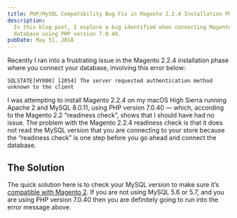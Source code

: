 ```yaml
---
title: PHP/MySQL Compatibility Bug Fix in Magento 2.2.4 Installation Phase
description:
  In this blog post, I explore a bug identified when connecting Magento 2.2.4 to a MySQL 8.0.11
  database using PHP version 7.0.40.
pubDate: May 31, 2018
---
```


Recently I ran into a frustrating issue in the Magento 2.2.4 installation phase where you connect
your database, involving this error below:

```shell
SQLSTATE[HY000] [2054] The server requested authentication method unknown to the client
```

I was attempting to install Magento 2.2.4 on my macOS High Sierra running Apache 2 and MySQL 8.0.11,
using PHP version 7.0.40 — which, according to the Magento 2.2 “readiness check”, shows that I
should have had no issue. The problem with the Magento 2.2.4 readiness check is that it does not
read the MySQL version that you are connecting to your store because the “readiness check” is one
step before you go ahead and connect the database.

## The Solution

The quick solution here is to check your MySQL version to make sure it’s
[compatible with Magento 2](https://devdocs.magento.com/guides/v2.2/install-gde/system-requirements-tech.html).
If you are not using MySQL 5.6 or 5.7, and you are using PHP version 7.0.40 then you are definitely
going to run into the error message above.
